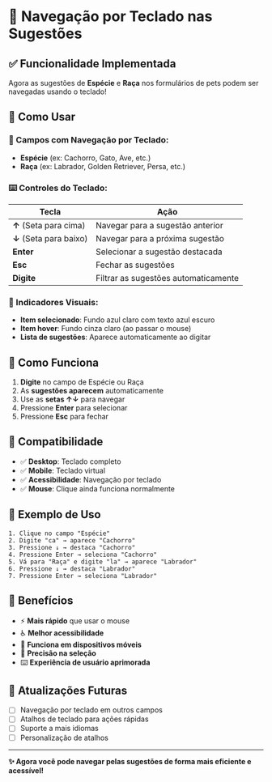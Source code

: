 # 🎹 Navegação por Teclado nas Sugestões

## ✅ Funcionalidade Implementada

Agora as sugestões de **Espécie** e **Raça** nos formulários de pets podem ser navegadas usando o teclado!

## 🎯 Como Usar

### 📍 Campos com Navegação por Teclado:
- **Espécie** (ex: Cachorro, Gato, Ave, etc.)
- **Raça** (ex: Labrador, Golden Retriever, Persa, etc.)

### ⌨️ Controles do Teclado:

| Tecla | Ação |
|-------|------|
| **↑** (Seta para cima) | Navegar para a sugestão anterior |
| **↓** (Seta para baixo) | Navegar para a próxima sugestão |
| **Enter** | Selecionar a sugestão destacada |
| **Esc** | Fechar as sugestões |
| **Digite** | Filtrar as sugestões automaticamente |

### 🎨 Indicadores Visuais:

- **Item selecionado**: Fundo azul claro com texto azul escuro
- **Item hover**: Fundo cinza claro (ao passar o mouse)
- **Lista de sugestões**: Aparece automaticamente ao digitar

## 🔧 Como Funciona

1. **Digite** no campo de Espécie ou Raça
2. As **sugestões aparecem** automaticamente
3. Use as **setas ↑↓** para navegar
4. Pressione **Enter** para selecionar
5. Pressione **Esc** para fechar

## 📱 Compatibilidade

- ✅ **Desktop**: Teclado completo
- ✅ **Mobile**: Teclado virtual
- ✅ **Acessibilidade**: Navegação por teclado
- ✅ **Mouse**: Clique ainda funciona normalmente

## 🎯 Exemplo de Uso

```
1. Clique no campo "Espécie"
2. Digite "ca" → aparece "Cachorro"
3. Pressione ↓ → destaca "Cachorro"
4. Pressione Enter → seleciona "Cachorro"
5. Vá para "Raça" e digite "la" → aparece "Labrador"
6. Pressione ↓ → destaca "Labrador"
7. Pressione Enter → seleciona "Labrador"
```

## 🚀 Benefícios

- ⚡ **Mais rápido** que usar o mouse
- ♿ **Melhor acessibilidade**
- 📱 **Funciona em dispositivos móveis**
- 🎯 **Precisão na seleção**
- ⌨️ **Experiência de usuário aprimorada**

## 🔄 Atualizações Futuras

- [ ] Navegação por teclado em outros campos
- [ ] Atalhos de teclado para ações rápidas
- [ ] Suporte a mais idiomas
- [ ] Personalização de atalhos

---

**✨ Agora você pode navegar pelas sugestões de forma mais eficiente e acessível!** 